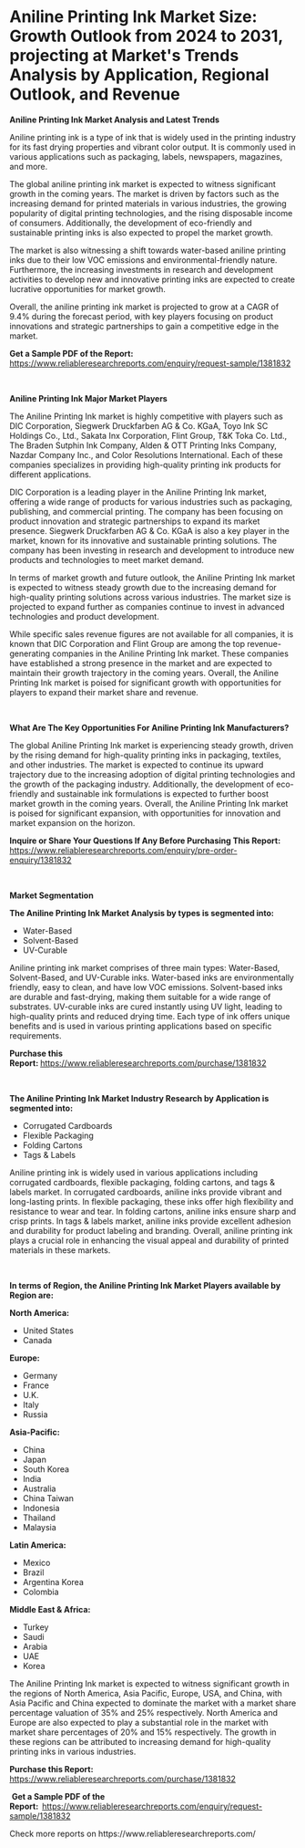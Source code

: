 <p><h1>Aniline Printing Ink Market Size: Growth Outlook from 2024 to 2031, projecting at Market's Trends Analysis by Application, Regional Outlook, and Revenue</h1></p><p><strong>Aniline Printing Ink Market Analysis and Latest Trends</strong></p>
<p><p>Aniline printing ink is a type of ink that is widely used in the printing industry for its fast drying properties and vibrant color output. It is commonly used in various applications such as packaging, labels, newspapers, magazines, and more.</p><p>The global aniline printing ink market is expected to witness significant growth in the coming years. The market is driven by factors such as the increasing demand for printed materials in various industries, the growing popularity of digital printing technologies, and the rising disposable income of consumers. Additionally, the development of eco-friendly and sustainable printing inks is also expected to propel the market growth.</p><p>The market is also witnessing a shift towards water-based aniline printing inks due to their low VOC emissions and environmental-friendly nature. Furthermore, the increasing investments in research and development activities to develop new and innovative printing inks are expected to create lucrative opportunities for market growth.</p><p>Overall, the aniline printing ink market is projected to grow at a CAGR of 9.4% during the forecast period, with key players focusing on product innovations and strategic partnerships to gain a competitive edge in the market.</p></p>
<p><strong>Get a Sample PDF of the Report:&nbsp;</strong> <a href="https://www.reliableresearchreports.com/enquiry/request-sample/1381832">https://www.reliableresearchreports.com/enquiry/request-sample/1381832</a></p>
<p>&nbsp;</p>
<p><strong>Aniline Printing Ink Major Market Players</strong></p>
<p><p>The Aniline Printing Ink market is highly competitive with players such as DIC Corporation, Siegwerk Druckfarben AG & Co. KGaA, Toyo Ink SC Holdings Co., Ltd., Sakata Inx Corporation, Flint Group, T&K Toka Co. Ltd., The Braden Sutphin Ink Company, Alden & OTT Printing Inks Company, Nazdar Company Inc., and Color Resolutions International. Each of these companies specializes in providing high-quality printing ink products for different applications.</p><p>DIC Corporation is a leading player in the Aniline Printing Ink market, offering a wide range of products for various industries such as packaging, publishing, and commercial printing. The company has been focusing on product innovation and strategic partnerships to expand its market presence. Siegwerk Druckfarben AG & Co. KGaA is also a key player in the market, known for its innovative and sustainable printing solutions. The company has been investing in research and development to introduce new products and technologies to meet market demand.</p><p>In terms of market growth and future outlook, the Aniline Printing Ink market is expected to witness steady growth due to the increasing demand for high-quality printing solutions across various industries. The market size is projected to expand further as companies continue to invest in advanced technologies and product development.</p><p>While specific sales revenue figures are not available for all companies, it is known that DIC Corporation and Flint Group are among the top revenue-generating companies in the Aniline Printing Ink market. These companies have established a strong presence in the market and are expected to maintain their growth trajectory in the coming years. Overall, the Aniline Printing Ink market is poised for significant growth with opportunities for players to expand their market share and revenue.</p></p>
<p>&nbsp;</p>
<p><strong>What Are The Key Opportunities For Aniline Printing Ink Manufacturers?</strong></p>
<p><p>The global Aniline Printing Ink market is experiencing steady growth, driven by the rising demand for high-quality printing inks in packaging, textiles, and other industries. The market is expected to continue its upward trajectory due to the increasing adoption of digital printing technologies and the growth of the packaging industry. Additionally, the development of eco-friendly and sustainable ink formulations is expected to further boost market growth in the coming years. Overall, the Aniline Printing Ink market is poised for significant expansion, with opportunities for innovation and market expansion on the horizon.</p></p>
<p><strong>Inquire or Share Your Questions If Any Before Purchasing This Report:</strong> <a href="https://www.reliableresearchreports.com/enquiry/pre-order-enquiry/1381832">https://www.reliableresearchreports.com/enquiry/pre-order-enquiry/1381832</a></p>
<p>&nbsp;</p>
<p><strong>Market Segmentation</strong></p>
<p><strong>The Aniline Printing Ink Market Analysis by types is segmented into:</strong></p>
<p><ul><li>Water-Based</li><li>Solvent-Based</li><li>UV-Curable</li></ul></p>
<p><p>Aniline printing ink market comprises of three main types: Water-Based, Solvent-Based, and UV-Curable inks. Water-based inks are environmentally friendly, easy to clean, and have low VOC emissions. Solvent-based inks are durable and fast-drying, making them suitable for a wide range of substrates. UV-curable inks are cured instantly using UV light, leading to high-quality prints and reduced drying time. Each type of ink offers unique benefits and is used in various printing applications based on specific requirements.</p></p>
<p><strong>Purchase this Report:&nbsp;</strong><a href="https://www.reliableresearchreports.com/purchase/1381832">https://www.reliableresearchreports.com/purchase/1381832</a></p>
<p>&nbsp;</p>
<p><strong>The Aniline Printing Ink Market Industry Research by Application is segmented into:</strong></p>
<p><ul><li>Corrugated Cardboards</li><li>Flexible Packaging</li><li>Folding Cartons</li><li>Tags & Labels</li></ul></p>
<p><p>Aniline printing ink is widely used in various applications including corrugated cardboards, flexible packaging, folding cartons, and tags & labels market. In corrugated cardboards, aniline inks provide vibrant and long-lasting prints. In flexible packaging, these inks offer high flexibility and resistance to wear and tear. In folding cartons, aniline inks ensure sharp and crisp prints. In tags & labels market, aniline inks provide excellent adhesion and durability for product labeling and branding. Overall, aniline printing ink plays a crucial role in enhancing the visual appeal and durability of printed materials in these markets.</p></p>
<p>&nbsp;</p>
<p><strong>In terms of Region, the Aniline Printing Ink Market Players available by Region are:</strong></p>
<p>
    <p> <strong> North America: </strong>
        <ul>
            <li>United States</li>
            <li>Canada</li>
        </ul>
        </p> 
    <p> <strong> Europe: </strong>
        <ul>
            <li>Germany</li>
            <li>France</li>
            <li>U.K.</li>
            <li>Italy</li>
            <li>Russia</li>
        </ul>
        </p> 
    <p> <strong> Asia-Pacific: </strong>
        <ul>
            <li>China</li>
            <li>Japan</li>
            <li>South Korea</li>
            <li>India</li>
            <li>Australia</li>
            <li>China Taiwan</li>
            <li>Indonesia</li>
            <li>Thailand</li>
            <li>Malaysia</li>
        </ul>
        </p> 
    <p> <strong> Latin America: </strong>
        <ul>
            <li>Mexico</li>
            <li>Brazil</li>
            <li>Argentina Korea</li>
            <li>Colombia</li>
        </ul>
        </p> 
    <p> <strong> Middle East & Africa: </strong>
        <ul>
            <li>Turkey</li>
            <li>Saudi</li>
            <li>Arabia</li>
            <li>UAE</li>
            <li>Korea</li>
        </ul>
    </p>
    </p>
<p><p>The Aniline Printing Ink market is expected to witness significant growth in the regions of North America, Asia Pacific, Europe, USA, and China, with Asia Pacific and China expected to dominate the market with a market share percentage valuation of 35% and 25% respectively. North America and Europe are also expected to play a substantial role in the market with market share percentages of 20% and 15% respectively. The growth in these regions can be attributed to increasing demand for high-quality printing inks in various industries.</p></p>
<p><strong>Purchase this Report: </strong><a href="https://www.reliableresearchreports.com/purchase/1381832">https://www.reliableresearchreports.com/purchase/1381832</a></p>
<p>&nbsp;<strong>Get a Sample PDF of the Report:&nbsp;&nbsp;</strong><a href="https://www.reliableresearchreports.com/enquiry/request-sample/1381832">https://www.reliableresearchreports.com/enquiry/request-sample/1381832</a></p>
<p><strong></strong></p>
<p>Check more reports on https://www.reliableresearchreports.com/</p>